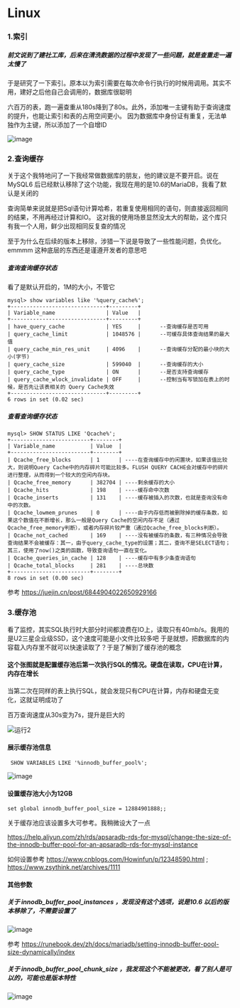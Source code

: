 # Linux

### 1.索引

##### 前文说到了建社工库，后来在清洗数据的过程中发现了一些问题，就是查重走一遍太慢了

于是研究了一下索引。原本以为索引需要在每次命令行执行的时候用调用。其实不用，建好之后他自己会调用的，数据库很聪明

六百万的表，跑一遍查重从180s降到了80s。此外，添加唯一主键有助于查询速度的提升，也能让索引和表的占用空间更小。
因为数据库中身份证有重复，无法单独作为主键，所以添加了一个自增ID

![image](https://github.com/Meidouzanget/Linux/assets/59044398/ed7124c9-0a94-4707-ba25-336bdec9ab82)

### 2.查询缓存

关于这个我特地问了一下我经常做数据库的朋友，他的建议是不要开启。说在 MySQL6 后已经默认移除了这个功能，我现在用的是10.6的MariaDB，我看了默认是关闭的

查询简单来说就是把Sql语句计算哈希，若重复使用相同的语句，则直接返回相同的结果，不用再经过计算和IO。
这对我的使用场景显然没太大的帮助，这个库只有我一个人用，鲜少出现相同反复查的情况

至于为什么在后续的版本上移除，涉猎一下说是导致了一些性能问题，负优化。
emmmm 这种底层的东西还是谨遵开发者的意思吧

##### 查询查询缓存状态

看了是默认开启的，1M的大小，不管它
```
mysql> show variables like '%query_cache%';
+------------------------------+---------+
| Variable_name                | Value   |
+------------------------------+---------+
| have_query_cache             | YES     |      --查询缓存是否可用
| query_cache_limit            | 1048576 |      --可缓存具体查询结果的最大值
| query_cache_min_res_unit     | 4096    |      --查询缓存分配的最小块的大小(字节)
| query_cache_size             | 599040  |      --查询缓存的大小
| query_cache_type             | ON      |      --是否支持查询缓存
| query_cache_wlock_invalidate | OFF     |      --控制当有写锁加在表上的时候，是否先让该表相关的 Query Cache失效
+------------------------------+---------+
6 rows in set (0.02 sec)

```


##### 查看查询缓存状态

```
mysql> SHOW STATUS LIKE 'Qcache%';
+-------------------------+--------+
| Variable_name           | Value  |
+-------------------------+--------+
| Qcache_free_blocks      | 1      | ----在查询缓存中的闲置块，如果该值比较大，则说明Query Cache中的内存碎片可能比较多。FLUSH QUERY CACHE会对缓存中的碎片进行整理，从而得到一个较大的空闲内存块。
| Qcache_free_memory      | 382704 | ----剩余缓存的大小
| Qcache_hits             | 198    | ----缓存命中次数
| Qcache_inserts          | 131    | ----缓存被插入的次数，也就是查询没有命中的次数。
| Qcache_lowmem_prunes    | 0      | ----由于内存低而被删除掉的缓存条数，如果这个数值在不断增长，那么一般是Query Cache的空闲内存不足（通过Qcache_free_memory判断），或者内存碎片较严重（通过Qcache_free_blocks判断）。
| Qcache_not_cached       | 169    | ----没有被缓存的条数，有三种情况会导致查询结果不会被缓存：其一，由于query_cache_type的设置；其二，查询不是SELECT语句；其三，使用了now()之类的函数，导致查询语句一直在变化。
| Qcache_queries_in_cache | 128    | ----缓存中有多少条查询语句
| Qcache_total_blocks     | 281    | ----总块数
+-------------------------+--------+
8 rows in set (0.00 sec)

```

参考 https://juejin.cn/post/6844904022650929166

### 3.缓存池

看了监控，其实SQL执行时大部分时间都浪费在IO上，读取只有40mb/s。我用的是U2三星企业级SSD，这个速度可能是小文件比较多吧
于是就想，把数据库的内容载入内存里不就可以快速读取了？于是了解到了缓存池的概念

#### 这个张图就是配置缓存池后第一次执行SQL的情况。硬盘在读取，CPU在计算，内存在增长
当第二次在同样的表上执行SQL，就会发现只有CPU在计算，内存和硬盘无变化，这就证明成功了

百万查询速度从30s变为7s，提升是巨大的

![运行2](https://github.com/Meidouzanget/Linux/assets/59044398/6977f117-5e16-44fa-8d58-e7f8dd8746e9)


#### 展示缓存池信息
```
 SHOW VARIABLES LIKE '%innodb_buffer_pool%';
```

![image](https://github.com/Meidouzanget/Linux/assets/59044398/4607e403-08eb-4338-b97d-ca2bf1008658)


#### 设置缓存池大小为12GB
```
set global innodb_buffer_pool_size = 12884901888;;
```
关于缓存池应该设置多大可参考。我稍微设大了一点

https://help.aliyun.com/zh/rds/apsaradb-rds-for-mysql/change-the-size-of-the-innodb-buffer-pool-for-an-apsaradb-rds-for-mysql-instance

如何设置参考 https://www.cnblogs.com/Howinfun/p/12348590.html
;
https://www.zsythink.net/archives/1111

#### 其他参数

##### 关于 innodb_buffer_pool_instances ，发现没有这个选项，说是10.6 以后的版本移除了，不需要设置了

![image](https://github.com/Meidouzanget/Linux/assets/59044398/6693a037-91a4-4b08-8c2c-8a4d116726ad)

参考 https://runebook.dev/zh/docs/mariadb/setting-innodb-buffer-pool-size-dynamically/index



##### 关于 innodb_buffer_pool_chunk_size ，我发现这个不能被更改，看了别人是可以的，可能也是版本特性

![image](https://github.com/Meidouzanget/Linux/assets/59044398/27949f19-e2f6-44e6-a6cb-348c076e6b52)




